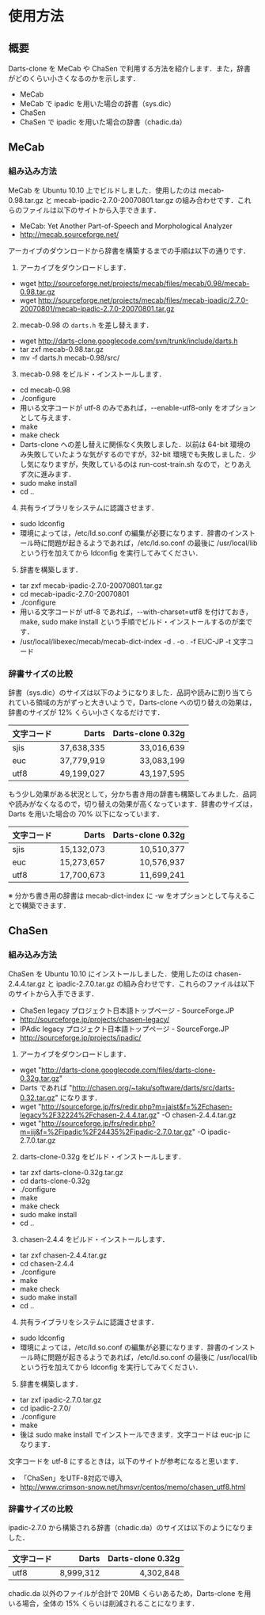 # 使用方法

## 概要

Darts-clone を MeCab や ChaSen で利用する方法を紹介します．また，辞書がどのくらい小さくなるのかを示します．

* MeCab
 * MeCab で ipadic を用いた場合の辞書（sys.dic）
* ChaSen
 * ChaSen で ipadic を用いた場合の辞書（chadic.da）

## MeCab

### 組み込み方法

MeCab を Ubuntu 10.10 上でビルドしました．使用したのは mecab-0.98.tar.gz と mecab-ipadic-2.7.0-20070801.tar.gz の組み合わせです．これらのファイルは以下のサイトから入手できます．

* MeCab: Yet Another Part-of-Speech and Morphological Analyzer
 * http://mecab.sourceforge.net/

アーカイブのダウンロードから辞書を構築するまでの手順は以下の通りです．

1. アーカイブをダウンロードします．
 * wget http://sourceforge.net/projects/mecab/files/mecab/0.98/mecab-0.98.tar.gz
 * wget http://sourceforge.net/projects/mecab/files/mecab-ipadic/2.7.0-20070801/mecab-ipadic-2.7.0-20070801.tar.gz
2. mecab-0.98 の `darts.h` を差し替えます．
 * wget http://darts-clone.googlecode.com/svn/trunk/include/darts.h
 * tar zxf mecab-0.98.tar.gz
 * mv -f darts.h mecab-0.98/src/
3. mecab-0.98 をビルド・インストールします．
 * cd mecab-0.98
 * ./configure
  * 用いる文字コードが utf-8 のみであれば，--enable-utf8-only をオプションとして与えます．
 * make
 * make check
  * Darts-clone への差し替えに関係なく失敗しました．以前は 64-bit 環境のみ失敗していたような気がするのですが，32-bit 環境でも失敗しました．少し気になりますが，失敗しているのは run-cost-train.sh なので，とりあえず次に進みます．
 * sudo make install
 * cd ..
4. 共有ライブラリをシステムに認識させます．
 * sudo ldconfig
  * 環境によっては，/etc/ld.so.conf の編集が必要になります．辞書のインストール時に問題が起きるようであれば，/etc/ld.so.conf の最後に /usr/local/lib という行を加えてから ldconfig を実行してみてください．
5. 辞書を構築します．
 * tar zxf mecab-ipadic-2.7.0-20070801.tar.gz
 * cd mecab-ipadic-2.7.0-20070801
 * ./configure
  * 用いる文字コードが utf-8 であれば，--with-charset=utf8 を付けておき，make, sudo make install という手順でビルド・インストールするのが楽です．
 * /usr/local/libexec/mecab/mecab-dict-index -d . -o . -f EUC-JP -t 文字コード

### 辞書サイズの比較

辞書（sys.dic）のサイズは以下のようになりました．品詞や読みに割り当てられている領域の方がずっと大きいようで，Darts-clone への切り替えの効果は，辞書のサイズが 12% くらい小さくなるだけです．

|文字コード|Darts|Darts-clone 0.32g|
|---|---:|---:|
|sjis|37,638,335|33,016,639|
|euc |37,779,919|33,083,199|
|utf8|49,199,027|43,197,595|

もう少し効果がある状況として，分かち書き用の辞書も構築してみました．品詞や読みがなくなるので，切り替えの効果が高くなっています．辞書のサイズは，Darts を用いた場合の 70% 以下になっています．

|文字コード|Darts|Darts-clone 0.32g|
|---|---:|---:|
|sjis|15,132,073|10,510,377|
|euc |15,273,657|10,576,937|
|utf8|17,700,673|11,699,241|

※ 分かち書き用の辞書は mecab-dict-index に -w をオプションとして与えることで構築できます．

## ChaSen

### 組み込み方法

ChaSen を Ubuntu 10.10 にインストールしました．使用したのは chasen-2.4.4.tar.gz と ipadic-2.7.0.tar.gz の組み合わせです．これらのファイルは以下のサイトから入手できます．

* ChaSen legacy プロジェクト日本語トップページ - SourceForge.JP
 * http://sourceforge.jp/projects/chasen-legacy/
* IPAdic legacy プロジェクト日本語トップページ - SourceForge.JP
 * http://sourceforge.jp/projects/ipadic/

1. アーカイブをダウンロードします．
 * wget "http://darts-clone.googlecode.com/files/darts-clone-0.32g.tar.gz"
  * Darts であれば "http://chasen.org/~taku/software/darts/src/darts-0.32.tar.gz" になります．
 * wget "http://sourceforge.jp/frs/redir.php?m=jaist&f=%2Fchasen-legacy%2F32224%2Fchasen-2.4.4.tar.gz" -O chasen-2.4.4.tar.gz
 * wget "http://sourceforge.jp/frs/redir.php?m=iij&f=%2Fipadic%2F24435%2Fipadic-2.7.0.tar.gz" -O ipadic-2.7.0.tar.gz
2. darts-clone-0.32g をビルド・インストールします．
 * tar zxf darts-clone-0.32g.tar.gz
 * cd darts-clone-0.32g
 * ./configure
 * make
 * make check
 * sudo make install
 * cd ..
3. chasen-2.4.4 をビルド・インストールします．
 * tar zxf chasen-2.4.4.tar.gz
 * cd chasen-2.4.4
 * ./configure
 * make
 * make check
 * sudo make install
 * cd ..
4. 共有ライブラリをシステムに認識させます．
 * sudo ldconfig
  * 環境によっては，/etc/ld.so.conf の編集が必要になります．辞書のインストール時に問題が起きるようであれば，/etc/ld.so.conf の最後に /usr/local/lib という行を加えてから ldconfig を実行してみてください．
5. 辞書を構築します．
 * tar zxf ipadic-2.7.0.tar.gz 
 * cd ipadic-2.7.0/
 * ./configure
 * make
  * 後は sudo make install でインストールできます．文字コードは euc-jp になります．

文字コードを utf-8 にするときは，以下のサイトが参考になると思います．

* 「ChaSen」をUTF-8対応で導入
 * http://www.crimson-snow.net/hmsvr/centos/memo/chasen_utf8.html

### 辞書サイズの比較

ipadic-2.7.0 から構築される辞書（chadic.da）のサイズは以下のようになりました．

|文字コード|Darts|Darts-clone 0.32g|
|---|---:|---:|
|utf8|8,999,312|4,302,848|

chadic.da 以外のファイルが合計で 20MB くらいあるため，Darts-clone を用いる場合，全体の 15% くらいは削減されることになります．
